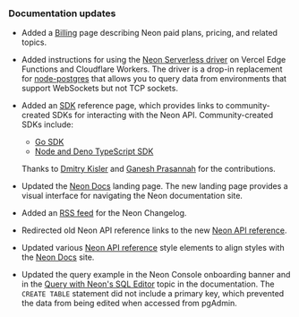 ### Documentation updates

- Added a [Billing](/docs/introduction/billing) page describing Neon paid plans, pricing, and related topics.
- Added instructions for using the [Neon Serverless driver](/docs/serverless/serverless-driver) on Vercel Edge Functions and Cloudflare Workers. The driver is a drop-in replacement for [node-postgres](https://node-postgres.com/) that allows you to query data from environments that support WebSockets but not TCP sockets.
- Added an [SDK](/docs/reference/sdk) reference page, which provides links to community-created SDKs for interacting with the Neon API. Community-created SDKs include:

  - [Go SDK](https://github.com/kislerdm/neon-sdk-go)
  - [Node and Deno TypeScript SDK](https://github.com/paambaati/neon-js-sdk)  

  Thanks to [Dmitry Kisler](https://github.com/kislerdm) and [Ganesh Prasannah](https://github.com/paambaati) for the contributions.
- Updated the [Neon Docs](https://neon.tech/docs/introduction) landing page. The new landing page provides a visual interface for navigating the Neon documentation site.
- Added an [RSS feed](/docs/changelog/rss.xml) for the Neon Changelog.
- Redirected old Neon API reference links to the new [Neon API reference](https://api-docs.neon.tech/reference/getting-started-with-neon-api).
- Updated various [Neon API reference](https://api-docs.neon.tech/reference/getting-started-with-neon-api) style elements to align styles with the [Neon Docs](https://neon.tech/docs/introduction) site.
- Updated the query example in the Neon Console onboarding banner and in the [Query with Neon's SQL Editor](/docs/get-started-with-neon/query-with-neon-sql-editor) topic in the documentation. The `CREATE TABLE` statement did not include a primary key, which prevented the data from being edited when accessed from pgAdmin.
